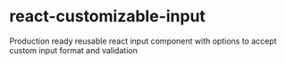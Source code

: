 # react-customizable-input
Production ready reusable react input component with options to accept custom input format and validation
